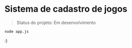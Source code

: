 # Sistema de cadastro de jogos
  
> Status do projeto: Em desenvolvimento
  
  ```
  node app.js
  ```

:)